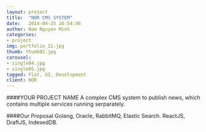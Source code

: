 ```yaml
---
layout: project
title:  "NOR CMS SYSTEM"
date:   2014-04-25 16:54:46
author: Nam Nguyen Minh
categories:
- project
img: portfolio_11.jpg
thumb: thumb02.jpg
carousel:
- single04.jpg
- single05.jpg
tagged: Flat, UI, Development
client: NOR
---
```

####YOUR PROJECT NAME
A complex CMS system to publish news, which contains multiple services running serparately.

####Our Proposal
Golang, Oracle, RabbitMQ, Elastic Search. ReactJS, DraftJS, IndexedDB.
